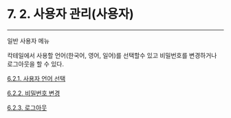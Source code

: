 # 7. 2. 사용자 관리\(사용자\)

---

일반 사용자 메뉴

칵테일에서 사용할 언어\(한국어, 영어, 일어\)를 선택할수 있고 비밀번호를 변경하거나 로그아웃을 할 수 있다.

[6.2.1. 사용자 언어 선택](/user/devops/selectlanguage.md)

[6.2.2. 비밀번호 변경](/user/devops/pwchange.md)

[6.2.3. 로그아웃](/user/devops/logout.md)


